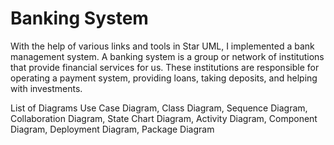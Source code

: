 # Banking System

With the help of various links and tools in Star UML, I implemented a bank management system. A banking system is a group or network of institutions that provide financial services for us. These institutions are responsible for operating a payment system, providing loans, taking deposits, and helping with investments.

List of Diagrams Use Case Diagram, Class Diagram, Sequence Diagram, Collaboration Diagram, State Chart Diagram, Activity Diagram, Component Diagram, Deployment Diagram, Package Diagram
